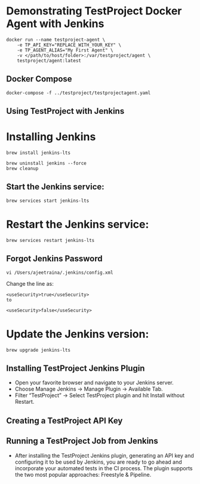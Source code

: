 # Demonstrating TestProject Docker Agent with Jenkins

```
docker run --name testproject-agent \
    -e TP_API_KEY="REPLACE_WITH_YOUR_KEY" \
    -e TP_AGENT_ALIAS="My First Agent" \
    -v </path/to/host/folder>:/var/testproject/agent \
    testproject/agent:latest
```


## Docker Compose 

```
docker-compose -f ../testproject/testprojectagent.yaml
```

## Using TestProject with Jenkins

# Installing Jenkins

```
brew install jenkins-lts
```

```
brew uninstall jenkins --force
brew cleanup
```


## Start the Jenkins service: 

```
brew services start jenkins-lts
```

# Restart the Jenkins service: 

```
brew services restart jenkins-lts
```

## Forgot Jenkins Password

```
vi /Users/ajeetraina/.jenkins/config.xml
```

Change the line as:

```
<useSecurity>true</useSecurity>
to

<useSecurity>false</useSecurity>
```

# Update the Jenkins version: 

```
brew upgrade jenkins-lts
```


## Installing TestProject Jenkins Plugin

- Open your favorite browser and navigate to your Jenkins server.
- Choose Manage Jenkins → Manage Plugin → Available Tab.
- Filter “TestProject” → Select TestProject plugin and hit Install without Restart.


## Creating a TestProject API Key



## Running a TestProject Job from Jenkins


- After installing the TestProject Jenkins plugin, generating an API key and configuring it to be used by Jenkins, you are ready to go ahead and incorporate your automated tests in the CI process. The plugin supports the two most popular approaches: Freestyle & Pipeline.

